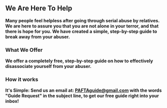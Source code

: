 ## We Are Here To Help 

**Many people feel helpless after going through serial abuse by relatives. We are here to assure you that you are not alone in your terror, and that there is hope for you. We have created a simple, step-by-step guide to break away from your abuser.**

### What We Offer

**We offer a completely free, step-by-step guide on how to effectively disassociate yourself from your abuser.**

### How it works

**It's Simple: Send us an email at: PAFTAguide@gmail.com with the words "Guide Request" in the subject line, to get our free guide right into your inbox!**


